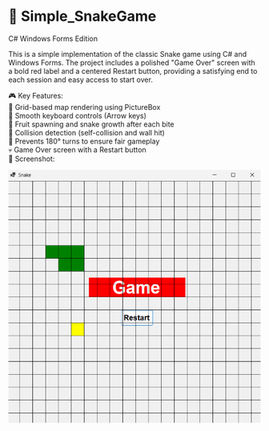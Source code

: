 # 🐍 Simple_SnakeGame
C# Windows Forms Edition

This is a simple implementation of the classic Snake game using C# and Windows Forms. 
The project includes a polished "Game Over" screen with a bold red label and a centered Restart button, providing a satisfying end to each session and easy access to start over.

🎮 Key Features:<br>
🧱 Grid-based map rendering using PictureBox<br>
🎯 Smooth keyboard controls (Arrow keys)<br>
🍎 Fruit spawning and snake growth after each bite<br>
🧠 Collision detection (self-collision and wall hit)<br>
🚫 Prevents 180° turns to ensure fair gameplay<br>
💀 Game Over screen with a Restart button <br>
📸 Screenshot:<br>

![image alt](https://github.com/Khadjiitka/Simple_SnakeGame/blob/8a890a5af24d1c9eccbc6d0aecfd4925c331d780/%D0%A1%D0%BD%D0%B8%D0%BC%D0%BE%D0%BA%20%D1%8D%D0%BA%D1%80%D0%B0%D0%BD%D0%B0%202025-06-05%20190454.png)
